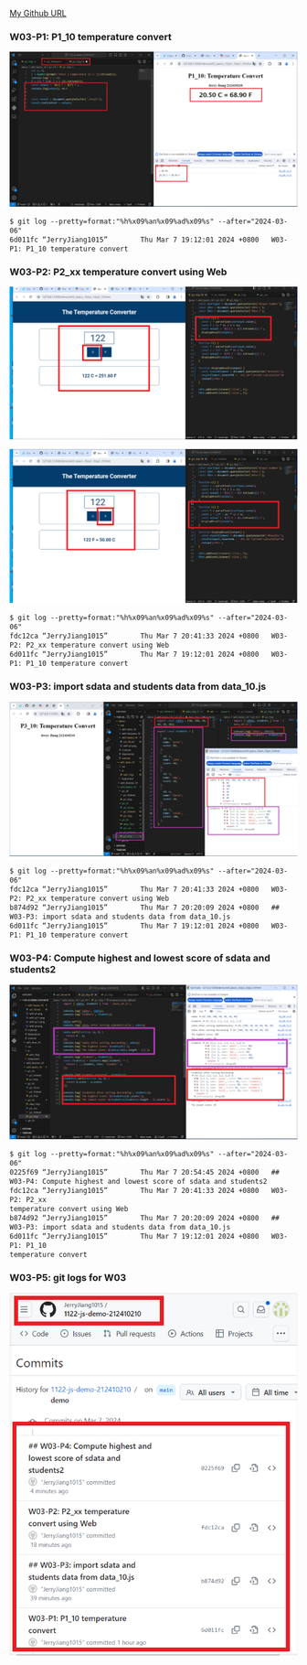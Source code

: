 [My Github URL](https://github.com/JerryJiang1015/1122-js-demo-212410210)

### W03-P1: P1_10 temperature convert

![](w03-p1.png)

```
$ git log --pretty=format:"%h%x09%an%x09%ad%x09%s" --after="2024-03-06"
6d011fc “JerryJiang1015”        Thu Mar 7 19:12:01 2024 +0800   W03-P1: P1_10 temperature convert
```

### W03-P2: P2_xx temperature convert using Web

![](w03-p2-1.png)

![](w03-p2-2.png)

```
$ git log --pretty=format:"%h%x09%an%x09%ad%x09%s" --after="2024-03-06"
fdc12ca “JerryJiang1015”        Thu Mar 7 20:41:33 2024 +0800   W03-P2: P2_xx temperature convert using Web
6d011fc “JerryJiang1015”        Thu Mar 7 19:12:01 2024 +0800   W03-P1: P1_10 temperature convert
```

### W03-P3: import sdata and students data from data_10.js

![](w03-p3.png)

```
$ git log --pretty=format:"%h%x09%an%x09%ad%x09%s" --after="2024-03-06"
fdc12ca “JerryJiang1015”        Thu Mar 7 20:41:33 2024 +0800   W03-P2: P2_xx temperature convert using Web
b874d92 “JerryJiang1015”        Thu Mar 7 20:20:09 2024 +0800   ## W03-P3: import sdata and students data from data_10.js
6d011fc “JerryJiang1015”        Thu Mar 7 19:12:01 2024 +0800   W03-P1: P1_10 temperature convert
```

### W03-P4: Compute highest and lowest score of sdata and students2

![](w03-p4.png)

```
$ git log --pretty=format:"%h%x09%an%x09%ad%x09%s" --after="2024-03-06"
0225f69 “JerryJiang1015”        Thu Mar 7 20:54:45 2024 +0800   ## W03-P4: Compute highest and lowest score of sdata and students2
fdc12ca “JerryJiang1015”        Thu Mar 7 20:41:33 2024 +0800   W03-P2: P2_xx
temperature convert using Web
b874d92 “JerryJiang1015”        Thu Mar 7 20:20:09 2024 +0800   ## W03-P3: import sdata and students data from data_10.js
6d011fc “JerryJiang1015”        Thu Mar 7 19:12:01 2024 +0800   W03-P1: P1_10
temperature convert
```

### W03-P5: git logs for W03

![](w03-p5.png)
